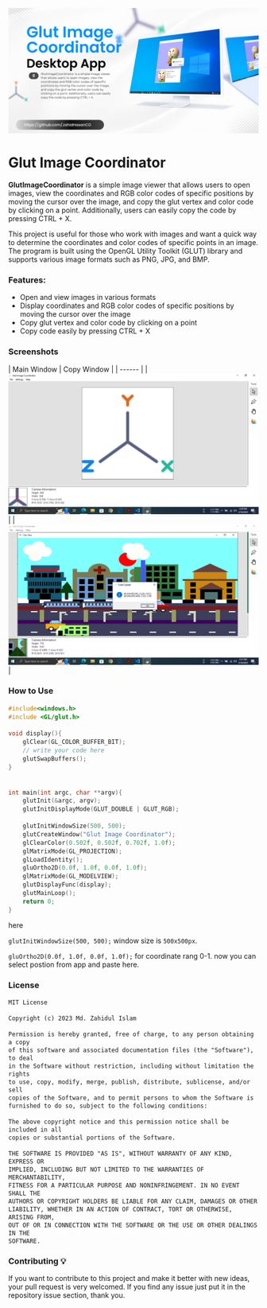 ![GitHub Cards Preview](ART/cover.png)

# Glut Image Coordinator
**GlutImageCoordinator** is a simple image viewer  that allows users to open images, view the coordinates and RGB color codes of specific positions by moving the cursor over the image, and copy the glut vertex and color code by clicking on a point. Additionally, users can easily copy the code by pressing CTRL + X.

This project is useful for those who work with images and want a quick way to determine the coordinates and color codes of specific points in an image. The program is built using the OpenGL Utility Toolkit (GLUT) library and supports various image formats such as PNG, JPG, and BMP.

###  Features:
-   Open and view images in various formats
-   Display coordinates and RGB color codes of specific positions by moving the cursor over the image
-   Copy glut vertex and color code by clicking on a point
-   Copy code easily by pressing CTRL + X

### Screenshots
| Main Window | Copy Window |
| ------ | 
| ![Main Window](ART/main.png) |
| ![Copy Window](ART/copy.png) |


### How to Use
```cpp
#include<windows.h>
#include <GL/glut.h>

void display(){
    glClear(GL_COLOR_BUFFER_BIT);
    // write your code here 
    glutSwapBuffers();
}


int main(int argc, char **argv){
    glutInit(&argc, argv);
    glutInitDisplayMode(GLUT_DOUBLE | GLUT_RGB);

    glutInitWindowSize(500, 500);
    glutCreateWindow("Glut Image Coordinator");
    glClearColor(0.502f, 0.502f, 0.702f, 1.0f);
    glMatrixMode(GL_PROJECTION);
    glLoadIdentity();
    gluOrtho2D(0.0f, 1.0f, 0.0f, 1.0f);
    glMatrixMode(GL_MODELVIEW);
    glutDisplayFunc(display);
    glutMainLoop();
    return 0;
}
```
here 

```glutInitWindowSize(500, 500);``` window size is ```500x500px```.

```gluOrtho2D(0.0f, 1.0f, 0.0f, 1.0f);``` for coordinate rang 0-1.
now you can select postion from app and paste here.

### License
```
MIT License

Copyright (c) 2023 Md. Zahidul Islam

Permission is hereby granted, free of charge, to any person obtaining a copy
of this software and associated documentation files (the "Software"), to deal
in the Software without restriction, including without limitation the rights
to use, copy, modify, merge, publish, distribute, sublicense, and/or sell
copies of the Software, and to permit persons to whom the Software is
furnished to do so, subject to the following conditions:

The above copyright notice and this permission notice shall be included in all
copies or substantial portions of the Software.

THE SOFTWARE IS PROVIDED "AS IS", WITHOUT WARRANTY OF ANY KIND, EXPRESS OR
IMPLIED, INCLUDING BUT NOT LIMITED TO THE WARRANTIES OF MERCHANTABILITY,
FITNESS FOR A PARTICULAR PURPOSE AND NONINFRINGEMENT. IN NO EVENT SHALL THE
AUTHORS OR COPYRIGHT HOLDERS BE LIABLE FOR ANY CLAIM, DAMAGES OR OTHER
LIABILITY, WHETHER IN AN ACTION OF CONTRACT, TORT OR OTHERWISE, ARISING FROM,
OUT OF OR IN CONNECTION WITH THE SOFTWARE OR THE USE OR OTHER DEALINGS IN THE
SOFTWARE.
```
### Contributing  💡

If you want to contribute to this project and make it better with new ideas, your pull request is very welcomed. If you find any issue just put it in the repository issue section, thank you.

